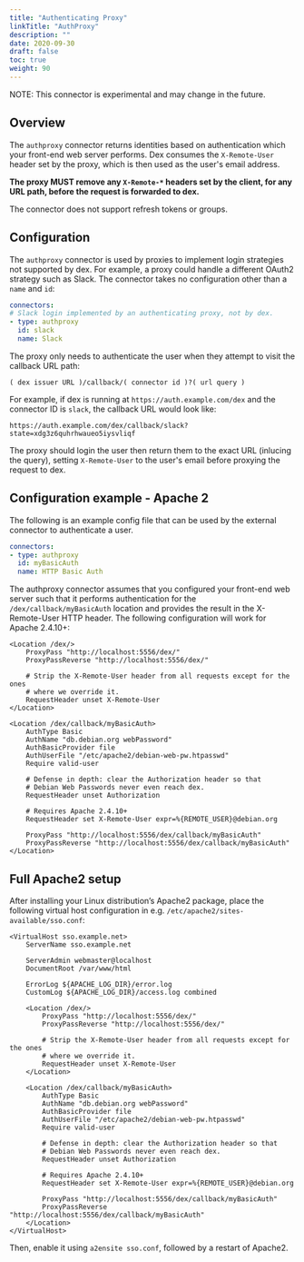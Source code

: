 ```yaml
---
title: "Authenticating Proxy"
linkTitle: "AuthProxy"
description: ""
date: 2020-09-30
draft: false
toc: true
weight: 90
---
```


NOTE: This connector is experimental and may change in the future.

## Overview

The `authproxy` connector returns identities based on authentication which your
front-end web server performs. Dex consumes the `X-Remote-User` header set by
the proxy, which is then used as the user's email address.

__The proxy MUST remove any `X-Remote-*` headers set by the client, for any URL
path, before the request is forwarded to dex.__

The connector does not support refresh tokens or groups.

## Configuration

The `authproxy` connector is used by proxies to implement login strategies not
supported by dex. For example, a proxy could handle a different OAuth2 strategy
such as Slack. The connector takes no configuration other than a `name` and `id`:

```yaml
connectors:
# Slack login implemented by an authenticating proxy, not by dex.
- type: authproxy
  id: slack
  name: Slack 
```

The proxy only needs to authenticate the user when they attempt to visit the
callback URL path:

```
( dex issuer URL )/callback/( connector id )?( url query )
```

For example, if dex is running at `https://auth.example.com/dex` and the connector
ID is `slack`, the callback URL would look like:

```
https://auth.example.com/dex/callback/slack?state=xdg3z6quhrhwaueo5iysvliqf
``` 

The proxy should login the user then return them to the exact URL (inlucing the
query), setting `X-Remote-User` to the user's email before proxying the request
to dex.

## Configuration example - Apache 2

The following is an example config file that can be used by the external
connector to authenticate a user.

```yaml
connectors:
- type: authproxy
  id: myBasicAuth
  name: HTTP Basic Auth
```

The authproxy connector assumes that you configured your front-end web server
such that it performs authentication for the `/dex/callback/myBasicAuth`
location and provides the result in the X-Remote-User HTTP header. The following
configuration will work for Apache 2.4.10+:

```
<Location /dex/>
    ProxyPass "http://localhost:5556/dex/"
    ProxyPassReverse "http://localhost:5556/dex/"

    # Strip the X-Remote-User header from all requests except for the ones
    # where we override it.
    RequestHeader unset X-Remote-User
</Location>

<Location /dex/callback/myBasicAuth>
    AuthType Basic
    AuthName "db.debian.org webPassword"
    AuthBasicProvider file
    AuthUserFile "/etc/apache2/debian-web-pw.htpasswd"
    Require valid-user

    # Defense in depth: clear the Authorization header so that
    # Debian Web Passwords never even reach dex.
    RequestHeader unset Authorization

    # Requires Apache 2.4.10+
    RequestHeader set X-Remote-User expr=%{REMOTE_USER}@debian.org

    ProxyPass "http://localhost:5556/dex/callback/myBasicAuth"
    ProxyPassReverse "http://localhost:5556/dex/callback/myBasicAuth"
</Location>
```

## Full Apache2 setup

After installing your Linux distribution’s Apache2 package, place the following
virtual host configuration in e.g. `/etc/apache2/sites-available/sso.conf`:

```
<VirtualHost sso.example.net>
    ServerName sso.example.net

    ServerAdmin webmaster@localhost
    DocumentRoot /var/www/html

    ErrorLog ${APACHE_LOG_DIR}/error.log
    CustomLog ${APACHE_LOG_DIR}/access.log combined

    <Location /dex/>
        ProxyPass "http://localhost:5556/dex/"
        ProxyPassReverse "http://localhost:5556/dex/"

        # Strip the X-Remote-User header from all requests except for the ones
        # where we override it.
        RequestHeader unset X-Remote-User
    </Location>

    <Location /dex/callback/myBasicAuth>
        AuthType Basic
        AuthName "db.debian.org webPassword"
        AuthBasicProvider file
        AuthUserFile "/etc/apache2/debian-web-pw.htpasswd"
        Require valid-user

        # Defense in depth: clear the Authorization header so that
        # Debian Web Passwords never even reach dex.
        RequestHeader unset Authorization

        # Requires Apache 2.4.10+
        RequestHeader set X-Remote-User expr=%{REMOTE_USER}@debian.org

        ProxyPass "http://localhost:5556/dex/callback/myBasicAuth"
        ProxyPassReverse "http://localhost:5556/dex/callback/myBasicAuth"
    </Location>
</VirtualHost>
```

Then, enable it using `a2ensite sso.conf`, followed by a restart of Apache2.
